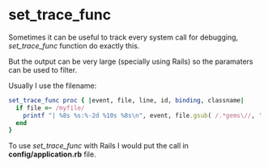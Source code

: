 # set_trace_func

Sometimes it can be useful to track every system call for debugging, _set_trace_func_ function do exactly this.

But the output can be very large (specially using Rails) so the paramaters can be used to filter.

Usually I use the filename:

```ruby
set_trace_func proc { |event, file, line, id, binding, classname|
  if file =~ /myfile/
    printf "| %8s %s:%-2d %10s %8s\n", event, file.gsub( /.*gems\//, '' ), line, id, classname
  end
}
```

To use _set_trace_func_ with Rails I would put the call in **config/application.rb** file.
